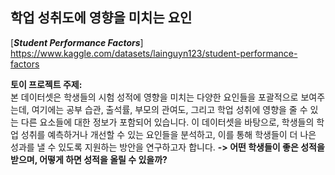 ## 학업 성취도에 영향을 미치는 요인

[***Student Performance Factors***] https://www.kaggle.com/datasets/lainguyn123/student-performance-factors

**토이 프로젝트 주제:**<br>
본 데이터셋은 학생들의 시험 성적에 영향을 미치는 다양한 요인들을 포괄적으로 보여주는데, 여기에는 공부 습관, 출석률, 부모의 관여도, 그리고 학업 성취에 영향을 줄 수 있는 다른 요소들에 대한 정보가 포함되어 있습니다. 이 데이터셋을 바탕으로, 학생들의 학업 성취를 예측하거나 개선할 수 있는 요인들을 분석하고, 이를 통해 학생들이 더 나은 성과를 낼 수 있도록 지원하는 방안을 연구하고자 합니다.
**-> 어떤 학생들이 좋은 성적을 받으며, 어떻게 하면 성적을 올릴 수 있을까?**
